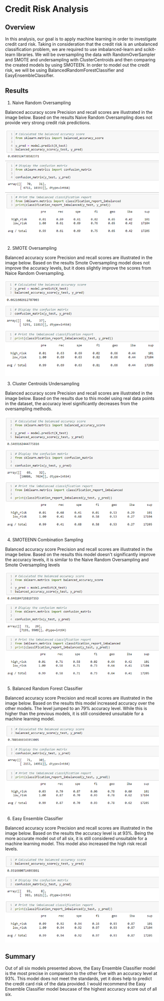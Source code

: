 # **Credit Risk Analysis**

## **Overview**
 In this analysis, our goal is to apply machine learning in order to investigate credit card risk. Taking in consideration that the credit risk is an unbalanced classification problem, we are required to use imbalanced-learn and scikit-learn libraries. We will be oversampling the data with RandomOverSampler and SMOTE and undersampling with ClusterCentroids and then comparing the created models by using SMOTEEN. In order to model out the credit risk, we will be using BalancedRandomForestClassifier and EasyEnsembleClassifier.

## **Results**

1. Naive Random Oversampling

Balanced accuracy score Precision and recall scores are illustrated in the image below. 
Based on the results Naive Random Oversampling does not provide very strong credit risk predictions.

![NAIVE](Images/1.png)

2. SMOTE Oversampling

Balanced accuracy score Precision and recall scores are illustrated in the image below. 
Based on the results Smote Oversampling model does not improve the accuracy levels, but it does slightly improve the scores from Naice Random Oversampling. 

![SMOTE](Images/2.png)

3. Cluster Centroids Undersampling

Balanced accuracy score Precision and recall scores are illustrated in the image below. 
Based on the results due to this model using real data points in the dataset, the accuracy level significantly decreases from the oversampling methods.

![Cluster](Images/3.png)

4. SMOTEENN Combination Sampling

Balanced accuracy score Precision and recall scores are illustrated in the image below. 
Based on the results this model doesn't significantly improve the accuracy levels, it is similar to the Naive Random Oversampling and Smote Oversampling levels 

![SMOTEENN](Images/4.png)

5. Balanced Random Forest Classifier

Balanced accuracy score Precision and recall scores are illustrated in the image below. 
Based on the results this model increased accuracy over the other models. The level jumped to an 79% accuracy level. While this is higher than the previous models, it is still considered unsuitable for a machine learning model.

![Random_Forest](Images/5.png)

6. Easy Ensemble Classifier

Balanced accuracy score Precision and recall scores are illustrated in the image below. 
Based on the results the accuracy level is at 93%. Being the more accurate model out of all six, it is still considered unsuitable for a machine learning model. This model also increased the high risk recall levels.

![Easy_Ensemble](Images/6.png)

## **Summary**

Out of all six models presented above, the Easy Ensemble Classifier model is the most precise in comparison to the other five with an accuracy level at 93%. This model does not meet the standards, yet it does help to predict the credit card risk of the data provided. I would recommend the Easy Ensemble Classifier model beucase of the highest accuracy score out of all six. 
